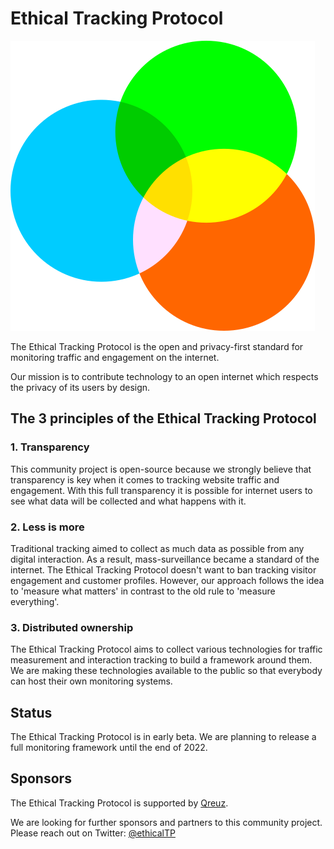 # Ethical Tracking Protocol

![Ethical Tracking Protocol](/ethicaltrackingprotocol-logo.png "Ethical Tracking Protocol")


The Ethical Tracking Protocol is the open and privacy-first standard for monitoring traffic and engagement on the internet.

Our mission is to contribute technology to an open internet which respects the privacy of its users by design.

## The 3 principles of the Ethical Tracking Protocol

### 1. Transparency
This community project is open-source because we strongly believe that transparency is key when it comes to tracking website traffic and engagement. With this full transparency it is possible for internet users to see what data will be collected and what happens with it.

### 2. Less is more
Traditional tracking aimed to collect as much data as possible from any digital interaction. As a result, mass-surveillance became a standard of the internet. The Ethical Tracking Protocol doesn't want to ban tracking visitor engagement and customer profiles. However, our approach follows the idea to 'measure what matters' in contrast to the old rule to 'measure everything'.

### 3. Distributed ownership
The Ethical Tracking Protocol aims to collect various technologies for traffic measurement and interaction tracking to build a framework around them. We are making these technologies available to the public so that everybody can host their own monitoring systems.


## Status

The Ethical Tracking Protocol is in early beta. We are planning to release a full monitoring framework until the end of 2022.

## Sponsors
The Ethical Tracking Protocol is supported by [Qreuz](https://qreuz.com).

We are looking for further sponsors and partners to this community project.
Please reach out on Twitter: [@ethicalTP](https://twitter.com/ethicalTP)